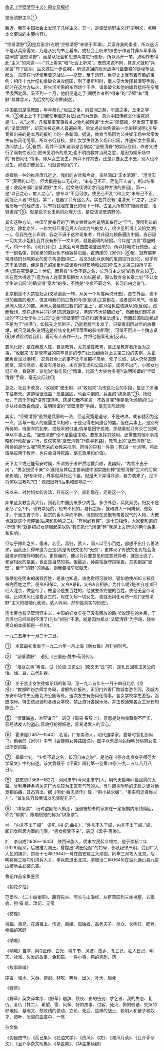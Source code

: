 [鲁迅《坚壁清野主义》原文及解析](https://www.vrrw.net/wx/6637.html)

坚壁清野主义①

新近，我在中国社会上发现了几样主义。其一，是坚壁清野主义(开宗明义，点明本文要说的主要内容)。

“坚壁清野”②是兵家言(点明“坚壁清野”来源于军事)，兵家非我的素业，所以这话不是从兵家得来，乃是从别的书上看来，或社会上听来的(由于作者并非从军事角度阐述“坚壁清野”，而是从社会和思想角度进行剖析，所以荡开一笔，点明作者得此“主义”的来源——“书上看来”和“社会上听来”。既然来源不同，其含义就和“兵家言”有了区别，后文做进一步说明)。听说这回的欧洲战争时最要紧的是壕堑战，那么，虽现在也还使用着这战法——坚壁。至于清野，世界史上就有着有趣的事例：相传十九世纪初拿破仑进攻俄国，到了墨斯科时，俄人便大发挥其清野手段，同时在这地方纵火，将生活所需的东西烧个干净，请拿破仑和他的雄兵猛将在空城里吸西北风。吸不到一个月，他们便退走了(阐明作者所“得来”的“坚壁”和“清野”具体含义，为后文的议论做铺垫)。

中国虽说是儒教国，年年祭孔;“俎豆之事，则尝闻之矣，军旅之事，丘未之学也。”③但上上下下却都使用着这兵法(此句为反讽，意为中国传统文化讲究的是“仁、礼”之类，凡和军事军事有关之物均被所谓“士大夫”所鄙视，然发源于军事的“坚壁清野”，却天生被这些人普遍应用，后文通过举例做进一步阐释说明);引导我看出来的是本月的报纸上的一条新闻。据说，教育当局因为公共娱乐场中常常发生有伤风化情事，所以令行各校，禁止女学生往游艺场和公园，并通知女主家属，协同禁止。④自然，我并不深知这事是否确实(“坚壁清野”的实际应用，作者又进行了讽刺性议论);更未见明令的原文;也不明白教育当局之意，是因为娱乐场中的“有伤风化”情事，即从女生发生，所以不许其去，还是只要女生不去，别人也不发生，抑或即使发生，也就管他妈的了。



或者后一种的推测庶几近之。我们的古哲和今贤，虽然满口“正本清源”，“澄清天下”(表面的口号)，但大概是有口无心的，“未有己不正，而能正人者”，所以结果是：收起来(即“坚壁清野”主义，后文继续说明才用这种方法的原因)。第一，是“以己之心，度人之心”，想专以“不见可欲，使民心不乱”(和上文“未有己不正，而能正人者”呼应)。第二，是器宇只有这么大，实在并没有“澄清天下”之才，正如富翁唯一的经济法，只有将钱埋在自己的地下一样。古圣人所教的“慢藏诲盗，冶容诲淫”⑤，就是说子女玉帛的处理方法，是应该坚壁清野的。

其实这种方法，中国早就奉行的了(后文继续举例说明其奉行之“早”)，我所到过的地方，除北京外，一路大抵只看见男人和卖力气的女人，很少见所谓上流妇女(例一)。但我先在此声明，我之不满于这种现象者，并非因为预备遍历中国，去窃窥一切太太小姐们;我并没有积下一文川资，就是最确的证据。今年是“流言”鼎盛时代，稍一不慎，《现代评论》上就会弯弯曲曲地登出来的，所以特地先行预告。至于一到名儒，则家里的男女也不给容易见面，霍渭崖的《家训》⑥里，就有那非常麻烦的分隔男女的房子构造图(例二，后文对此以讽刺的笔调进行议论)。似乎有志于圣贤者，便是自己的家里也应该看作游艺场和公园(呼应本文第三段所举实例);现在究竟是二十世纪，而且有“少负不羁之名，长习自由之说”的教育总长⑦，实在宽大得远了(意为古人连家里都把女人加以圈紧，那么教育总长章士钊“不让女学生进公园”的确显得“宽大”的多，不愧是“少负不羁之名，长习自由之说”)。

北京倒是不大禁锢妇女(文章到此一转，从另一个角度再说开去)，走在外面，也不很加侮蔑的地方，但这和我们的古哲和今贤(反讽)之意相左，或者这种风气，倒是满洲人输入的罢。满洲人曾经做过我们的“圣上”，那习俗也应该遵从的(反讽)。然而我想，现在却也并非排满(意思就是说，满清“不大禁锢妇女”，然而我们现在提出的“不让女学生上公园”之类“坚壁清野”正好和满清做法想法，然而起源和动机却不是为了“排满”)，如民元之剪辫子，乃是老脾气复发了，只要看旧历过年的放鞭爆，就日见其多(说明这是传统文化根深蒂固的影响所致)。可惜不再出一个魏忠贤⑧来试验试验我们，看可有人去作干儿，并将他配享孔庙(反讽)。

要风化好，是在解放人性，普及教育，尤其是性教育，这正是教育者所当为之事，“收起来”却是管牢监的禁卒哥哥的专门(此段继续对上文第三段的实例，从正面角度加以阐释)。况且社会上的事不比牢监那样简单，修了长城，胡人仍然源源而至，深沟高垒，都没有用处的。未有游艺场和公园以前，闺秀不出门，小家女也逛庙会，看祭赛，谁能说“有伤风化”情事，比高门大族为多呢?(说明所谓的“坚壁清野”手段，毫无实际效用)

总之，社会不改良，“收起来”便无用，以“收起来”为改良社会的手段，是坐了津浦车往奉天。这道理很浅显：壁虽坚固，也会冲倒的。兵匪的“绑急票”⑨，抢妇女，于风化何如?没有知道呢，还是知而不能言，不敢言呢?倒是歌功颂德的!(进一步从社会改良角度，说明所谓的“坚壁清野”手段，毫无实际效用)

其实，“坚壁清野”虽然是兵家的一法，但这究竟是退守，不是进攻。或者就因为这一点，适与一般人的退婴主义相称，于是见得志同道合的罢。但在兵事上，是别有所待的，待援军的到来，或敌军的引退;倘单是困守孤城，那结果就只有灭亡(说明单从军事上说，“坚壁清野”也不是最佳策略，要想发挥其效用，还需要其他军事策略和行动配合才行，仅仅实施“坚壁清野”乃自寻死路)，教育上的“坚壁清野”法，所待的是什么呢?照历来的女教来推测，所待的只有一件事：死(进一步点明，将此策略应用于教育，也只会自寻死路，毫无效用和价值)。



天下太平或还能苟安时候，所谓男子者俨然地教贞顺，说幽娴，“内言不出于阔”，“男女授受不亲”⑩(此段及其后主要阐述中国实施此种“坚壁清野”主义的后果和影响)。好!都听你，外事就拜托足下罢。但是天下弄得鼎沸，暴力袭来了，足下将何以见教呢?曰：做烈妇呀!(后果和影响之一)

宋以来，对付妇女的方法，只有这一个，直到现在，还是这一个。

如果这女教当真大行，则我们中国历来多少内乱，多少外患，兵燹频仍，妇女不是死尽了么?不，也有幸免的，也有不死的，易代之际，就和男人一同降伏，做奴才。于是生育子孙，祖宗的香火幸而不断，但到现在还很有带着奴气的人物，大概也就是这个流弊罢(后果和影响之二)。“有利必有弊”，是十口相传，大家都知道的(所谓“利”就是把妇女禁锢起来以防“有伤风化”;所谓“弊”就是上文所说的两个后果和影响)。

但似乎除此之外，儒者，名臣，富翁，武人，阔人以至小百姓，都想不出什么善法来，因此还只得奉这为至宝(真是传统文化的“无奈”，更体现了传统文化对社会发展进步的阻碍和制约)。更昏庸的，便以为只要意见和这些歧异者，就是土匪了。和官相反的是匪，也正是当然的事。但最近，孙美瑶据守抱犊崮，其实倒是“坚壁”，至于“清野”的通品，则我要推举张献忠。

张献忠在明末的屠戮百姓，是谁也知道，谁也觉得可骇的，譬如他使ABC三枝兵杀完百姓之后，便令AB杀C，又令A杀B，又令A自相杀。为什么呢?是李自成⑾已经入北京，做皇帝了。做皇帝是要百姓的，他就要杀完他的百姓，使他无皇帝可做。正如伤风化是要女生的，现在关起一切女生，也就无风化可伤一般(“坚壁清野”主义的极端化表现，骇人听闻，然却是真实的历史)。

连土匪也有坚壁清野主义，中国的妇女实在已没有解放的路;听说现在的乡民，于兵匪也已经辨别不清了(何以“辨别”不清，就是因为都以“坚壁清野”为手段，残害民众的本质都是一样的)。

一九二五年十一月二十二日。

①　本篇最初发表于一九二六年一月上海《新女性》月刊创刊号。

②　“坚壁清野”　语见《三国志·魏书·荀蔼传》。

③　“俎豆之事”等语，见《论语·卫灵公》(原文无“丘”字)。是孔丘回答卫灵公的话。俎、豆，古代礼器。

④　关于禁止女生往娱乐场的新闻，见一九二五年十一月十四日北京《京报》：“教部昨饬京师学务局，谓据各处报告，正阳门外香厂路城南游艺园，及城内东安市场中央公园北海公园等处，迭次发生有伤风化情事。各女学校学生游逛，亟应取缔。特由该局通知各级女学校，禁止游行各娱乐场，并由校通知各女生家长知照云。”

⑤　“慢藏诲盗，冶容诲淫”　语见《周易·系辞上》。意思是财物收藏得不严实，容易诱发人的盗心;容貌打扮得妖艳，容易诱发人的淫心。

⑥　霍渭崖(1487—1540)　名韬，广东南海人，明代道学家。嘉靖时官礼部尚书。他著的《家训》中有《合爨男女异路图说》，图中以朱墨两色标明分隔男女进出所走的路。

⑦　指章士钊。“少负不羁之名，长习自由之说”，是他在《停办北京女子师范大学呈文》中的自述。该文曾载于《甲寅》周刊第一卷第四号(一九二五年八月八日)。

⑧　魏忠贤(1568—1627)　河间肃宁(今河北肃宁)人，明代天启年间最跋扈的太监。曾利用特务机关东厂大杀较为正直有气节的人。当时趋炎附势的无耻之徒对他竞相谄媚，丑态百出。据《明史·魏忠贤传》载：“群小益求媚”，“相率归忠贤称义儿”，“监生陆万龄至请以忠贤配孔子”。

⑨　“绑急票”　旧时盗匪把人劫走，强迫被劫者的家属在一定限期内用钱赎回，称为“绑票”。限期很短的称为“绑急票”。

⑩　“内言不出于阃”　语见《礼记·曲礼》：“外言不入于阃，内言不出于阃。”阃，即妇女所居内室的门限。“男女授受不亲”，语见《孟子·离娄》。

⑾　李自成(1606—1645)　陕西米脂人，明末农民起义领袖。他于崇祯二年(1629)起义，后被推为闯王。曾提出“均田免赋”的口号，部队纪律严明，受到广大人民的拥护。崇祯十七年(1644)一月在西安建立大顺国。同年三月攻入北京。后明将吴三桂勾引清兵入关，李兵败退出北京。清顺治二年(1645)在湖北通山县九宫山被地主武装杀害。

鲁迅作品全集鉴赏

《朝花夕拾》

范爱农、《二十四孝图》、藤野先生、阿长与山海经、从百草园到三味书屋、五猖会、狗·猫·鼠、琐记、无常

《仿徨》

祝福、弟兄、在酒楼上、伤逝、离婚、孤独者、高老夫子、示众、长明灯、肥皂、幸福的家庭

《呐喊》

《呐喊》自序、阿Q正传、白光、端午节、风波、故乡、孔乙己、狂人日记、明天、社戏、头发的故事、兔和猫、一件小事、鸭的喜剧、药

《故事新编》

序言、理水、采薇、铸剑、非攻、奔月、出关、补天、起死

《野草》

《野草》英文译本序、《野草》题辞、秋夜、影的告别、求乞者、我的失恋、复仇、复仇〔其二〕、希望、雪、风筝、好的故事、过客、死火、狗的驳诘、失掉的好地狱、墓碣文、颓败线的颤动、立论、死后、这样的战士、聪明人和傻子和奴才、腊叶、淡淡的血痕中、一觉

杂文集

《伪自由书》、《而己集》、《花边文学》、《热风》、《坟》、《准风月谈》、《且介亭杂文》、《且介亭杂文附集》、《华盖集》、《华盖集续编》

